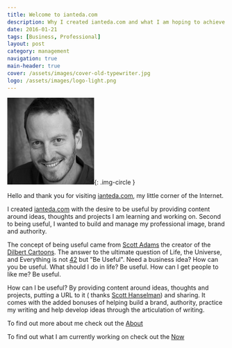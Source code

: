 ```yaml
---
title: Welcome to ianteda.com
description: Why I created ianteda.com and what I am hoping to achieve.
date: 2016-01-21
tags: [Business, Professional]
layout: post
category: management
navigation: true
main-header: true
cover: /assets/images/cover-old-typewriter.jpg
logo: /assets/images/logo-light.png
---
```

![Ian Teda photo](/assets/images/head-shot.png "Optional Title"){: .img-circle }

Hello and thank you for visiting [ianteda.com](ianteda.com), my little corner of the Internet.

I created [ianteda.com](ianteda.com) with the desire to be useful by providing content around ideas, thoughts and projects I am learning and working on. Second to being useful, I wanted to build and manage my professional image, brand and authority.

The concept of being useful came from [Scott Adams](http://blog.dilbert.com/post/130338537981/the-moist-robot-ethical-code) the creator of the [Dilbert Cartoons](http://dilbert.com). The answer to the ultimate question of Life, the Universe, and Everything is not [42](http://www.urbandictionary.com/define.php?term=42) but "Be Useful". Need a business idea? How can you be useful. What should I do in life? Be useful. How can I get people to like me? Be useful.

How can I be useful? By providing content around ideas, thoughts and projects, putting a URL to it ( thanks [Scott Hanselman](http://www.hanselman.com/blog/YourWordsAreWasted.aspx)) and sharing. It comes with the added bonuses of helping build a brand, authority, practice my writing and help develop ideas through the articulation of writing.

To find out more about me check out the [About](/about.html)

To find out what I am currently working on check out the [Now](/now.html)
